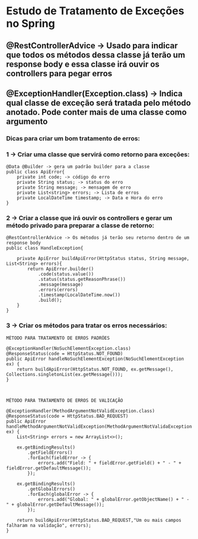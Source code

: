 # Estudo de Tratamento de Exceções no Spring

## @RestControllerAdvice -> Usado para indicar que todos os métodos dessa classe já terão um response body e essa classe irá ouvir os controllers para pegar erros

## @ExceptionHandler(Exception.class) -> Indica qual classe de exceção será tratada pelo método anotado. Pode conter mais de uma classe como argumento

### Dicas para criar um bom tratamento de erros:

### 1 -> Criar uma classe que servirá como retorno para exceções:

    @Data @Builder -> gera um padrão builder para a classe
    public class ApiError{
        private int code; -> código do erro
        private String status; -> status do erro
        private String message; -> mensagem de erro
        private List<string> errors; -> Lista de erros
        private LocalDateTime timestamp; -> Data e Hora do erro
    }

### 2 -> Criar a classe que irá ouvir os controllers e gerar um método privado para preparar a classe de retorno:

    @RestControllerAdvice -> Os métodos já terão seu retorno dentro de um response body
    public class HandleException{

        private ApiError buildApiError(HttpStatus status, String message, List<String> errors){
            return ApiError.builder()
                .code(status.value())
                .status(status.getReasonPhrase())
                .message(message)
                .errors(errors)
                .timestamp(LocalDateTime.now())
                .build();
        }
    }

### 3 -> Criar os métodos para tratar os erros necessários:

    MÉTODO PARA TRATAMENTO DE ERROS PADRÕES
    
    @ExceptionHandler(NoSuchElementException.class)
    @ResponseStatus(code = HttpStatus.NOT_FOUND)
    public ApiError handleNoSuchElementException(NoSuchElementException ex) {
        return buildApiError(HttpStatus.NOT_FOUND, ex.getMessage(), Collections.singletonList(ex.getMessage()));
    }
    


    MÉTODO PARA TRATAMENTO DE ERROS DE VALICAÇÃO

    @ExceptionHandler(MethodArgumentNotValidException.class)
    @ResponseStatus(code = HttpStatus.BAD_REQUEST)
    public ApiError handleMethodArgumentNotValidException(MethodArgumentNotValidaException ex) {
        List<String> errors = new ArrayList<>();

        ex.getBindingResults()
            .getFieldErrors()
            .forEach(fieldError -> {
                errors.add("Field: " + fieldError.getField() + " - " + fieldError.getDefaultMessage());
            });

        ex.getBindingResults()
            .getGlobalErrors()
            .forEach(globalError -> {
                errors.add("Global: " + globalError.getObjectName() + " - " + globalError.getDefaultMessage());
            });

        return buildApiError(HttpStatus.BAD_REQUEST,"Um ou mais campos falharam na validação", errors);
    }
